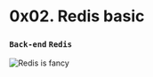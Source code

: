# 0x02. Redis basic
### `Back-end` `Redis`

![Redis is fancy](https://s3.amazonaws.com/alx-intranet.hbtn.io/uploads/medias/2020/1/40eab4627f1bea7dfe5e.png?X-Amz-Algorithm=AWS4-HMAC-SHA256&X-Amz-Credential=AKIARDDGGGOUSBVO6H7D%2F20240515%2Fus-east-1%2Fs3%2Faws4_request&X-Amz-Date=20240515T132158Z&X-Amz-Expires=86400&X-Amz-SignedHeaders=host&X-Amz-Signature=38f80b80eb32f1ff4363a5535e794ee7fef15a6df57888f2815570d3cc89588f)


